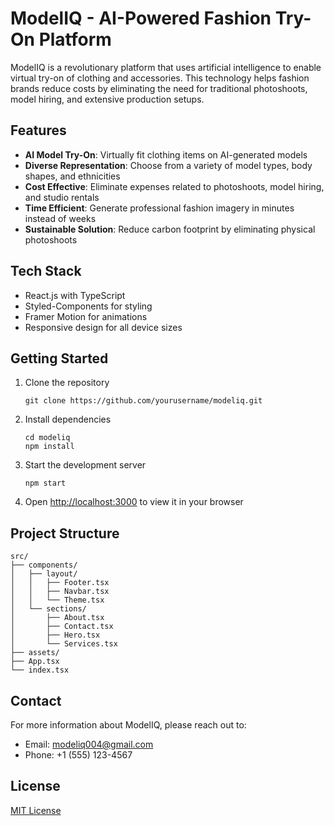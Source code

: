 # ModelIQ - AI-Powered Fashion Try-On Platform

ModelIQ is a revolutionary platform that uses artificial intelligence to enable virtual try-on of clothing and accessories. This technology helps fashion brands reduce costs by eliminating the need for traditional photoshoots, model hiring, and extensive production setups.

## Features

- **AI Model Try-On**: Virtually fit clothing items on AI-generated models
- **Diverse Representation**: Choose from a variety of model types, body shapes, and ethnicities
- **Cost Effective**: Eliminate expenses related to photoshoots, model hiring, and studio rentals
- **Time Efficient**: Generate professional fashion imagery in minutes instead of weeks
- **Sustainable Solution**: Reduce carbon footprint by eliminating physical photoshoots

## Tech Stack

- React.js with TypeScript
- Styled-Components for styling
- Framer Motion for animations
- Responsive design for all device sizes

## Getting Started

1. Clone the repository

   ```
   git clone https://github.com/yourusername/modeliq.git
   ```

2. Install dependencies

   ```
   cd modeliq
   npm install
   ```

3. Start the development server

   ```
   npm start
   ```

4. Open [http://localhost:3000](http://localhost:3000) to view it in your browser

## Project Structure

```
src/
├── components/
│   ├── layout/
│   │   ├── Footer.tsx
│   │   ├── Navbar.tsx
│   │   └── Theme.tsx
│   └── sections/
│       ├── About.tsx
│       ├── Contact.tsx
│       ├── Hero.tsx
│       └── Services.tsx
├── assets/
├── App.tsx
└── index.tsx
```

## Contact

For more information about ModelIQ, please reach out to:

- Email: modeliq004@gmail.com
- Phone: +1 (555) 123-4567

## License

[MIT License](LICENSE)
